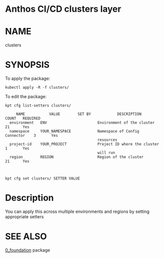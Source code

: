 Anthos CI/CD clusters layer
==================================================

# NAME

  clusters

# SYNOPSIS

To apply the package:

    kubectl apply -R -f clusters/

To edit the package:

    kpt cfg list-setters clusters/
    
         NAME           VALUE        SET BY            DESCRIPTION             COUNT   REQUIRED  
      environment   ENV                       Environment of the cluster       21      Yes       
      namespace     YOUR_NAMESPACE            Namespace of Config Connector    3       Yes       
                                              resources                                          
      project-id    YOUR_PROJECT              Project ID where the cluster     1       Yes       
                                              will run                                           
      region        REGION                    Region of the cluster            21      Yes       

    
    
    kpt cfg set clusters/ SETTER VALUE

# Description

You can apply this across multiple environments and regions by setting appropriate setters

# SEE ALSO

[0_foundation](../0_foundation/) package